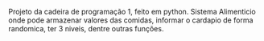 Projeto da cadeira de programação 1, feito em python.
Sistema Alimenticio onde pode armazenar valores das comidas, informar o cardapio de forma randomica, ter 3 niveis, dentre outras funções.
